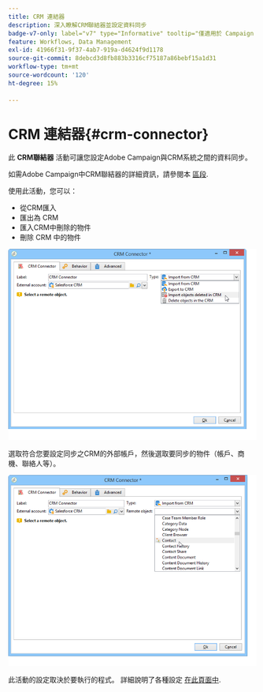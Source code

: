 ```yaml
---
title: CRM 連結器
description: 深入瞭解CRM聯結器並設定資料同步
badge-v7-only: label="v7" type="Informative" tooltip="僅適用於 Campaign Classic v7"
feature: Workflows, Data Management
exl-id: 41966f31-9f37-4ab7-919a-d4624f9d1178
source-git-commit: 8debcd3d8fb883b3316cf75187a86bebf15a1d31
workflow-type: tm+mt
source-wordcount: '120'
ht-degree: 15%

---
```


# CRM 連結器{#crm-connector}



此 **CRM聯結器** 活動可讓您設定Adobe Campaign與CRM系統之間的資料同步。

如需Adobe Campaign中CRM聯結器的詳細資訊，請參閱本 [區段](../../platform/using/crm-connectors.md).

使用此活動，您可以：

* 從CRM匯入
* 匯出為 CRM
* 匯入CRM中刪除的物件
* 刪除 CRM 中的物件

![](assets/crm_task_select_op.png)

選取符合您要設定同步之CRM的外部帳戶，然後選取要同步的物件（帳戶、商機、聯絡人等）。

![](assets/crm_task_select_obj.png)

此活動的設定取決於要執行的程式。 詳細說明了各種設定 [在此頁面中](../../platform/using/crm-data-sync.md).
